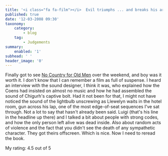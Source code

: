 ```yaml
---
title: '<i class="fa fa-film"></i>  Evil triumphs ... and breaks his arm'
published: true
date: '12-03-2008 09:30'
taxonomy:
    category:
        - blog
    tag:
        - Judgements
summary:
    enabled: '1'
subhead: ' '
header_image: '0'
---
```


Finally got to see [No Country for Old Men](http://imdb.com/title/tt0477348/) over the weekend, and boy was it worth it. I don't know that I can remember a film as full of suspense. I heard an interview with the sound designer, I think it was, who explained how the Coens had insisted on almost no music and how he had assembled the sound of Chigurh's captive bolt. Had it not been for that, I might not have noticed the sound of the lightbulb unscrewing as Llewelyn waits in the hotel room, gun across his lap, one of the most edge-of-seat sequences I've sat through. Not a lot to say that hasn't already been said. Luigi (that's his line in the headline up there) and I talked a bit about people with strong codes, and how the only person left alive was dead inside. Also about random acts of violence and the fact that you didn't see the death of any sympathetic character. They got theirs offscreen. Which is nice. Now I need to reread the book.

My rating: 4.5 out of 5
